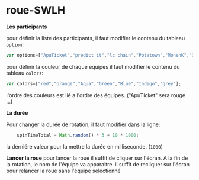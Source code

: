 # roue-SWLH
**Les participants**

pour définir la liste des participants, il faut modifier le contenu du tableau `option`:
```javascript
var options=["ApuTicket","predict'it","lc chain","Potatown","MonenK","OhMyBook-family","Havr"];
```
pour définir la couleur de chaque equipes il faut modifier le contenu du tableau `colors`:
```javascript
var colors=["red","orange","Aqua","Green","Blue","Indigo","grey"];
```
l'ordre des couleurs est lié a l'ordre des équipes. ("ApuTicket" sera rouge ...)

**La durée**

Pour changer la durée de rotation, il faut modifier dans la ligne: 
```javascript
    spinTimeTotal = Math.random() * 3 + 10 * 1000;
```
la derniére valeur pour la mettre la durée en milliseconde. (`1000`)

**Lancer la roue**
pour lancer la roue il suffit de cliquer sur l'écran.
A la fin de la rotation, le nom de l'équipe va apparaitre.
il suffit de recliquer sur l'écran pour relancer la roue sans l'équipe selectionné